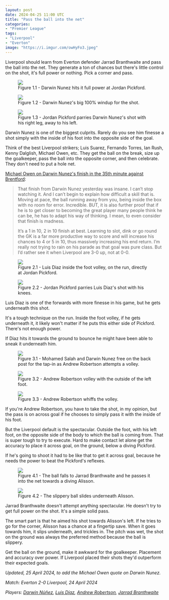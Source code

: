 ```yaml
---
layout: post
date: 2024-04-25 11:00 UTC
title: "Pass the ball into the net"
categories:
- "Premier League"
tags:
- "Liverpool"
- "Everton"
image: "https://i.imgur.com/owHyFo3.jpeg"
---
```


Liverpool should learn from Everton defender Jarrad Branthwaite and pass the ball into the net. They generate a ton of chances but there's little control on the shot, it's full power or nothing. Pick a corner and pass. 

<!---more--->

<figure>
    <img src="https://i.imgur.com/P1d52AU.jpeg">
    <figcaption>Figure 1.1 - Darwin Nunez hits it full power at Jordan Pickford.</figcaption>
</figure> 

<figure>
    <img src="https://i.imgur.com/awDlPE3.jpeg">
    <figcaption>Figure 1.2 - Darwin Nunez's big 100% windup for the shot.</figcaption>
</figure> 

<figure>
    <img src="https://i.imgur.com/XnrQW5J.jpeg">
    <figcaption>Figure 1.3 - Jordan Pickford parries Darwin Nunez's shot with his right leg, away to his left.</figcaption>
</figure> 

Darwin Nunez is one of the biggest culprits. Rarely do you see him finesse a shot simply with the inside of his foot into the opposite side of the goal. 

Think of the best Liverpool strikers; Luis Suarez, Fernando Torres, Ian Rush, Kenny Dalglish, Michael Owen, etc. They get the ball on the break, size up the goalkeeper, pass the ball into the opposite corner, and then celebrate. They don't need to put a hole net.

[Michael Owen on Darwin Nunez's finish in the 35th minute against Brentford](https://x.com/themichaelowen/status/1759173574886133890?s=46&t=EwWKBMyY400eGGXYwoRkiw):

> That finish from Darwin Nunez yesterday was insane. I can’t stop watching it. And I can’t begin to explain how difficult a skill that is. Moving at pace, the ball running away from you, being inside the box with no room for error. Incredible. BUT, it is also further proof that if he is to get closer to becoming the great player many people think he can be, he has to adapt his way of thinking. I mean, to even consider that finish is madness. 
> 
> It’s a 1 in 10, 2 in 10 finish at best. Learning to slot, dink or go round the GK is a far more productive way to score and will increase his chances to 4 or 5 in 10, thus massively increasing his end return. I’m really not trying to rain on his parade as that goal was pure class. But I’d rather see it when Liverpool are 3-0 up, not at 0-0.

<figure>
    <img src="https://i.imgur.com/c8SmuMI.jpeg">
    <figcaption>Figure 2.1 - Luis Diaz inside the foot volley, on the run, directly at Jordan Pickford. </figcaption>
</figure> 

<figure>
    <img src="https://i.imgur.com/VGAOhtg.jpeg">
    <figcaption>Figure 2.2 - Jordan Pickford parries Luis Diaz's shot with his knees.</figcaption>
</figure> 

Luis Diaz is one of the forwards with more finesse in his game, but he gets underneath this shot. 

It's a tough technique on the run. Inside the foot volley, if he gets underneath it, it likely won't matter if he puts this either side of Pickford. There's not enough power. 

If Diaz hits it towards the ground to bounce he might have been able to sneak it underneath him. 

<figure>
    <img src="https://i.imgur.com/zKtTW3u.jpeg">
    <figcaption>Figure 3.1 - Mohamed Salah and Darwin Nunez free on the back post for the tap-in as Andrew Robertson attempts a volley. </figcaption>
</figure> 

<figure>
    <img src="https://i.imgur.com/JDjWMio.jpeg">
    <figcaption>Figure 3.2 - Andrew Robertson volley with the outside of the left foot.</figcaption>
</figure> 

<figure>
    <img src="https://i.imgur.com/U9FdrpC.jpeg">
    <figcaption>Figure 3.3 - Andrew Robertson whiffs the volley. </figcaption>
</figure> 

If you're Andrew Robertson, you have to take the shot, in my opinion, but the pass is on across goal if he chooses to simply pass it with the inside of his foot. 

But the Liverpool default is the spectacular. Outside the foot, with his left foot, on the opposite side of the body to which the ball is coming from. That is super tough to try to execute. Hard to make contact let alone get the accuracy to place it across goal, on the ground, below a diving Pickford. 

If he's going to shoot it had to be like that to get it across goal, because he needs the power to beat the Pickford's reflexes.

<figure>
    <img src="https://i.imgur.com/owHyFo3.jpeg">
    <figcaption>Figure 4.1 - The ball falls to Jarrad Branthwaite and he passes it into the net towards a diving Alisson.</figcaption>
</figure> 

<figure>
    <img src="https://i.imgur.com/bZnHx6g.jpeg">
    <figcaption>Figure 4.2 - The slippery ball slides underneath Alisson.</figcaption>
</figure> 

Jarrad Branthwaite doesn't attempt anything spectacular. He doesn't try to get full power on the shot. It's a simple solid pass.

The smart part is that he aimed his shot towards Alisson's left. If he tries to go for the corner, Alisson has a chance at a fingertip save. When it goes towards him, it slips underneath, and trickles in. The pitch was wet, the shot on the ground was always the preferred method because the ball is slippery. 

Get the ball on the ground, make it awkward for the goalkeeper. Placement and accuracy over power. If Liverpool placed their shots they'd outperform their expected goals. 

*Updated, 25 April 2024, to add the Michael Owen quote on Darwin Nunez.*

*Match: Everton 2-0 Liverpool, 24 April 2024*

*Players: <a rel="nofollow noopener" target="_blank" href="https://fbref.com/en/players/4d77b365/Darwin-Nunez?utm_medium=linker&amp;utm_source=fbref.com&amp;utm_campaign=2024-04-24_fb">Darwin Núñez</a>, <a rel="nofollow noopener" target="_blank" href="https://fbref.com/en/players/4a1a9578/Luis-Diaz?utm_medium=linker&amp;utm_source=fbref.com&amp;utm_campaign=2024-04-24_fb">Luis Díaz</a>, <a rel="nofollow noopener" target="_blank" href="https://fbref.com/en/players/2e4f5f03/Andrew-Robertson?utm_medium=linker&amp;utm_source=fbref.com&amp;utm_campaign=2024-04-24_fb">Andrew Robertson</a>, <a rel="nofollow noopener" target="_blank" href="https://fbref.com/en/players/c1949191/Jarrad-Branthwaite?utm_medium=linker&amp;utm_source=fbref.com&amp;utm_campaign=2024-04-24_fb">Jarrad Branthwaite</a>*